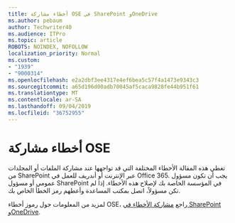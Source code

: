 ```yaml
---
title: أخطاء مشاركة OSE في SharePoint وOneDrive
ms.author: pebaum
author: Techwriter40
ms.audience: ITPro
ms.topic: article
ROBOTS: NOINDEX, NOFOLLOW
localization_priority: Normal
ms.custom:
- "1939"
- "9000314"
ms.openlocfilehash: e2a2dbf3ee4317e4ef6bea5c57f4a1473e9343c3
ms.sourcegitcommit: a65d196d00adb70045af5caca9828fe44b951f61
ms.translationtype: MT
ms.contentlocale: ar-SA
ms.lasthandoff: 09/04/2019
ms.locfileid: "36752955"
---
```

# <a name="ose-sharing-errors"></a>أخطاء مشاركة OSE

تغطي هذه المقالة الأخطاء المختلفة التي قد تواجهها عند مشاركة الملفات أو المجلدات من SharePoint عبر الإنترنت أو أندريف للعمل في Office 365. يجب أن تكون مسؤول عمومي أو مسؤول SharePoint في المؤسسة الخاصة بك لإصلاح هذه الأخطاء. إذا لم تكن مسؤولاً، اتصل بمكتب المساعدة وأعطهم رمز الخطأ الخاص بك.

لمزيد من المعلومات حول رموز أخطاء OSE، راجع [مشاركة الأخطاء في SharePoint وOneDrive](https://docs.microsoft.com/sharepoint/sharepoint-onedrive-error-message).
